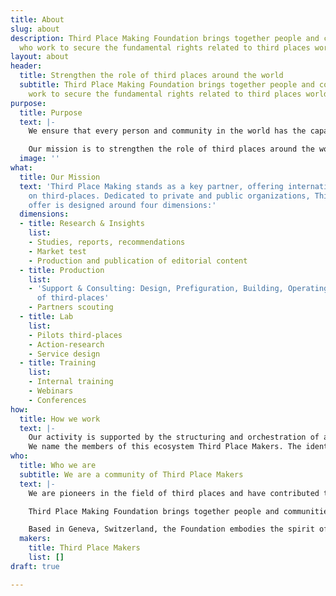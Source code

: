 ```yaml
---
title: About
slug: about
description: Third Place Making Foundation brings together people and communities
  who work to secure the fundamental rights related to third places worldwide.
layout: about
header:
  title: Strengthen the role of third places around the world
  subtitle: Third Place Making Foundation brings together people and communities who
    work to secure the fundamental rights related to third places worldwide.
purpose:
  title: Purpose
  text: |-
    We ensure that every person and community in the world has the capacity to access, create or maintain a third place to meet, to exchange and to shape responses to conflicts, problems and issues in societies.

    Our mission is to strengthen the role of third places around the world by recognising, empowering and supporting the people, organisations, knowledge and tools that constitute third places and their communities.
  image: ''
what:
  title: Our Mission
  text: 'Third Place Making stands as a key partner, offering international expertise
    on third-places. Dedicated to private and public organizations, Third Place Making’s
    offer is designed around four dimensions:'
  dimensions:
  - title: Research & Insights
    list:
    - Studies, reports, recommendations
    - Market test
    - Production and publication of editorial content
  - title: Production
    list:
    - 'Support & Consulting: Design, Prefiguration, Building, Operating, Management
      of third-places'
    - Partners scouting
  - title: Lab
    list:
    - Pilots third-places
    - Action-research
    - Service design
  - title: Training
    list:
    - Internal training
    - Webinars
    - Conferences
how:
  title: How we work
  text: |-
    Our activity is supported by the structuring and orchestration of an international ecosystem of partners involved in the field of third-places. This ecosystem includes entrepreneurs, freelancers, collectives, companies and civil society organizations.
    We name the members of this ecosystem Third Place Makers. The identification and selection of partners is based on an international scale and includes the full scope of know-how, expertise and operational activities involved in the production of third places.
who:
  title: Who we are
  subtitle: We are a community of Third Place Makers
  text: |-
    We are pioneers in the field of third places and have contributed to many emblematic third places and structuring networks. We are well recognised for conducting influential research on the capacities, functions and impacts of third places around the world. We are also renowned for our public statements and interventions in defence of third places.

    Third Place Making Foundation brings together people and communities who work to secure the fundamental rights related to third places worldwide.

    Based in Geneva, Switzerland, the Foundation embodies the spirit of the International Geneva, to build a safer, more prosperous and more just world.
  makers:
    title: Third Place Makers
    list: []
draft: true

---
```

